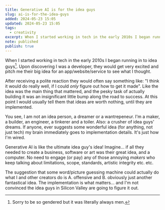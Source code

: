 ```yaml
---
title: Generative AI is for the idea guys
slug: ai-is-for-the-idea-guys
added: 2024-05-23 15:05
updated: 2024-05-23 15:05
tags:
  - creativity
excerpt: When I started working in tech in the early 2010s I began running in to idea guys.
note: published
publish: true
---
```

When I started working in tech in the early 2010s I began running in to idea guys[^1]. Upon discovering I was a developer, they would get very excited and pitch me their big idea for an app/website/service to see what I thought. 

After receiving a polite reaction they would often say something like: "I think it would do really well, if I could *only* figure out how to get it made". Like the idea was the main thing that mattered, and the pesky task of actually building it was an insignificant little bump along the road to success. At this point I would usually tell them that ideas are worth nothing, until they are implemented. 

You see, I am not an idea person, a dreamer or a wantrepeneur. I'm a maker, a builder, an engineer, a tinkerer and a toiler. Also: a crusher of idea guys' dreams. If anyone, ever suggests some wonderful idea (for anything, not just tech) my brain immediately goes to implementation details. It's just how I'm wired. 

Generative AI is like the ultimate idea guy's idea! Imagine... if all they needed to create a business, software or art was their great idea, and a computer. No need to engage (or pay) any of those annoying *makers* who keep talking about limitations, scope, standards, artistic integrity etc. etc.

The suggestion that some word/picture guessing machine could actually do what I and other creators do is A. offensive and B. obviously just another fantastical idea. The implementation is what matters... and I'm not convinced the idea guys in Silicon Valley are going to figure it out.

[^1]: Sorry to be so gendered but it was literally always men.